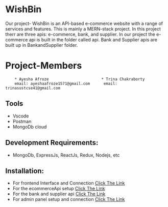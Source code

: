 # WishBin
Our project- WishBin is an API-based e-commerce website with a range of services and features. This is mainly a MERN-stack project. In this project therr are three apis: e-commerce, bank, and supplier. In our project the e-commerce api is built in the folder called api. Bank and Supplier apis are built up in BankandSupplier folder.


# Project-Members
        * Ayesha Afroze                       * Trina Chakraborty  
        email: ayeshaafroze1571@gmail.com      email: trinasustcse41@gmail.com
        
## Tools
* Vscode
* Postman
* MongoDb cloud

## Development Requirements: 
   * MongoDb, ExpressJs, ReactJs, Redux, Nodejs, etc

## Installation:
   * For frontend Interface and Connection [Click The Link](https://github.com/Trinasust41/WIshBin/tree/master/client)
   * For the ecommerceApi setup [Click The Link](https://github.com/Trinasust41/WIshBin/tree/master/api)
   * For the bank and supplier api [Click The Link](https://github.com/Trinasust41/WIshBin/tree/master/BankandSupplierApi)
   * For admin panel setup and connection [Click The Link](https://github.com/Trinasust41/WIshBin/tree/master/react-admin)

